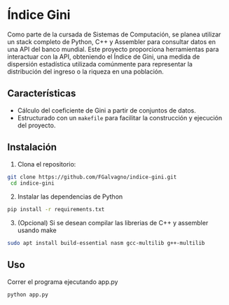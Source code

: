 # Índice Gini

Como parte de la cursada de Sistemas de Computación, se planea utilizar un stack completo de Python, C++ y Assembler para consultar datos en una API del banco mundial. Este proyecto proporciona herramientas para interactuar con la API, obteniendo el Índice de Gini, una medida de dispersión estadística utilizada comúnmente para representar la distribución del ingreso o la riqueza en una población.

## Características

- Cálculo del coeficiente de Gini a partir de conjuntos de datos.
- Estructurado con un `makefile` para facilitar la construcción y ejecución del proyecto.

## Instalación

1. Clona el repositorio:

```bash
git clone https://github.com/FGalvagno/indice-gini.git
 cd indice-gini
```

2. Instalar las dependencias de Python
  
  
  ```bash
  pip install -r requirements.txt
  ```
3. (Opcional) Si se desean compilar las librerias de C++ y assembler usando make

```bash
sudo apt install build-essential nasm gcc-multilib g++-multilib
```

## Uso

Correr el programa ejecutando app.py
```
python app.py
```



